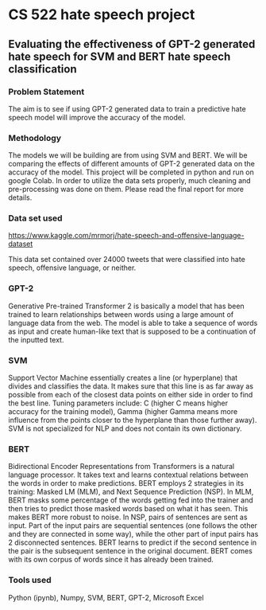 # CS 522 hate speech project
## Evaluating the effectiveness of GPT-2 generated hate speech for SVM and BERT hate speech classification

### Problem Statement

The aim is to see if using GPT-2 generated data to train a predictive hate speech model will improve the accuracy of the model. 

### Methodology

The models we will be building are from using SVM and BERT. We will be comparing the effects of different amounts of GPT-2 generated data on the accuracy of the model. This project will be completed in python and run on google Colab. In order to utilize the data sets properly, much cleaning and pre-processing was done on them. Please read the final report for more details.

### Data set used
https://www.kaggle.com/mrmorj/hate-speech-and-offensive-language-dataset

This data set contained over 24000 tweets that were classified into hate speech, offensive language, or neither.

### GPT-2
Generative Pre-trained Transformer 2 is basically a model that has been trained to learn relationships between words using a large amount of language data from the web. The model is able to take a sequence of words as input and create human-like text that is supposed to be a continuation of the inputted text.

### SVM
Support Vector Machine essentially creates a line (or hyperplane) that divides and classifies the data. It makes sure that this line is as far away as possible from each of the closest data points on either side in order to find the best line. Tuning parameters include: C (higher C means higher accuracy for the training model), Gamma (higher Gamma means more influence from the points closer to the hyperplane than those further away). SVM is not specialized for NLP and does not contain its own dictionary.

### BERT
Bidirectional Encoder Representations from Transformers is a natural language processor. It takes text and learns contextual relations between the words in order to make predictions. BERT employs 2 strategies in its training: Masked LM (MLM), and Next Sequence Prediction (NSP). In MLM, BERT masks some percentage of the words getting fed into the trainer and then tries to predict those masked words based on what it has seen. This makes BERT more robust to noise. In NSP, pairs of sentences are sent as input. Part of the input pairs are sequential sentences (one follows the other and they are connected in some way), while the other part of input pairs has 2 disconnected sentences. BERT learns to predict if the second sentence in the pair is the subsequent sentence in the original document. BERT comes with its own corpus of words since it has already been trained.

### Tools used
Python (ipynb),
Numpy,
SVM,
BERT,
GPT-2, 
Microsoft Excel


